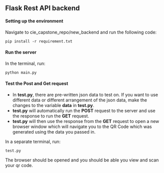 ## Flask Rest API backend

#### Setting up the environment

Navigate to cie_capstone_repo/new_backend and run the following code:
```
pip install -r requirement.txt
```
#### Run the server

In the terminal, run:
```
python main.py
```
#### Test the Post and Get request

* In **test.py**, there are pre-written json data to test on. If you want to use different data or different arrangement of the json data, make the changes to the variable **data** in **test.py**.
* **test.py** will automatically run the **POST** request to the server and use the response to run the **GET** request.
* **test.py** will then use the response from the **GET** request to open a new browser window which will navigate you to the QR Code which was generated using the data you passed in.

In a separate terminal, run:
```
test.py
```
The browser should be opened and you should be able you view and scan your qr code.
